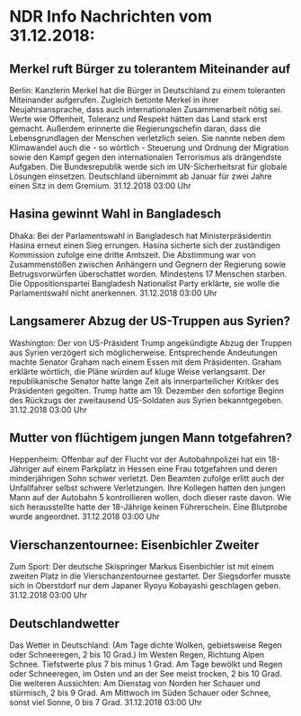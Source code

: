 # NDR Info Nachrichten vom 31.12.2018:


## Merkel ruft Bürger zu tolerantem Miteinander auf
Berlin: Kanzlerin Merkel hat die Bürger in Deutschland zu einem toleranten Miteinander aufgerufen. Zugleich betonte Merkel in ihrer Neujahrsansprache, dass auch internationalen Zusammenarbeit nötig sei. Werte wie Offenheit, Toleranz und Respekt hätten das Land stark erst gemacht. Außerdem erinnerte die Regierungschefin daran, dass die Lebensgrundlagen der Menschen verletzlich seien. Sie nannte neben dem Klimawandel auch die - so wörtlich - Steuerung und Ordnung der Migration sowie den Kampf gegen den internationalen Terrorismus als drängendste Aufgaben. Die Bundesrepublik werde sich im UN-Sicherheitsrat für globale Lösungen einsetzen. Deutschland übernimmt ab Januar für zwei Jahre einen Sitz in dem Gremium. 31.12.2018 03:00 Uhr 

## Hasina gewinnt Wahl in Bangladesch
Dhaka: Bei der Parlamentswahl in Bangladesch hat Ministerpräsidentin Hasina erneut einen Sieg errungen. Hasina sicherte sich der zuständigen Kommission zufolge eine dritte Amtszeit. Die Abstimmung war von Zusammenstößen zwischen Anhängern und Gegnern der Regierung sowie Betrugsvorwürfen überschattet worden. Mindestens 17 Menschen starben. Die Oppositionspartei Bangladesh Nationalist Party erklärte, sie wolle die Parlamentswahl nicht anerkennen. 31.12.2018 03:00 Uhr 

## Langsamerer Abzug der US-Truppen aus Syrien?
Washington: Der von US-Präsident Trump angekündigte Abzug der Truppen aus Syrien verzögert sich möglicherweise. Entsprechende Andeutungen machte Senator Graham nach einem Essen mit dem Präsidenten. Graham erklärte wörtlich, die Pläne würden auf kluge Weise verlangsamt. Der republikanische Senator hatte lange Zeit als innerparteilicher Kritiker des Präsidenten gegolten. Trump hatte am 19. Dezember den sofortige Beginn des Rückzugs der zweitausend US-Soldaten aus Syrien bekanntgegeben. 31.12.2018 03:00 Uhr 

## Mutter von flüchtigem jungen Mann totgefahren?
Heppenheim: Offenbar auf der Flucht vor der Autobahnpolizei hat ein 18-Jähriger auf einem Parkplatz in Hessen eine Frau totgefahren und deren minderjährigen Sohn schwer verletzt. Den Beamten zufolge erlitt auch der Unfallfahrer selbst schwere Verletzungen. Ihre Kollegen hatten den jungen Mann auf der Autobahn 5 kontrollieren wollen, doch dieser raste davon. Wie sich herausstellte hatte der 18-Jährige keinen Führerschein. Eine Blutprobe wurde angeordnet. 31.12.2018 03:00 Uhr 

## Vierschanzentournee: Eisenbichler Zweiter
Zum Sport: Der deutsche Skispringer Markus Eisenbichler ist mit einem zweiten Platz in die Vierschanzentournee gestartet. Der Siegsdorfer musste sich in Oberstdorf nur dem Japaner Ryoyu Kobayashi geschlagen geben. 31.12.2018 03:00 Uhr 

## Deutschlandwetter
Das Wetter in Deutschland:
(Am Tage dichte Wolken, gebietsweise Regen oder Schneeregen, 2 bis 10 Grad.) Im Westen Regen, Richtung Alpen Schnee. Tiefstwerte plus 7 bis minus 1 Grad. Am Tage bewölkt und Regen oder Schneeregen, im Osten und an der See meist trocken, 2 bis 10 Grad. Die weiteren Aussichten: Am Dienstag von Norden her Schauer und stürmisch, 2 bis 9 Grad. Am Mittwoch im Süden Schauer oder Schnee, sonst viel Sonne, 0 bis 7 Grad. 31.12.2018 03:00 Uhr 
